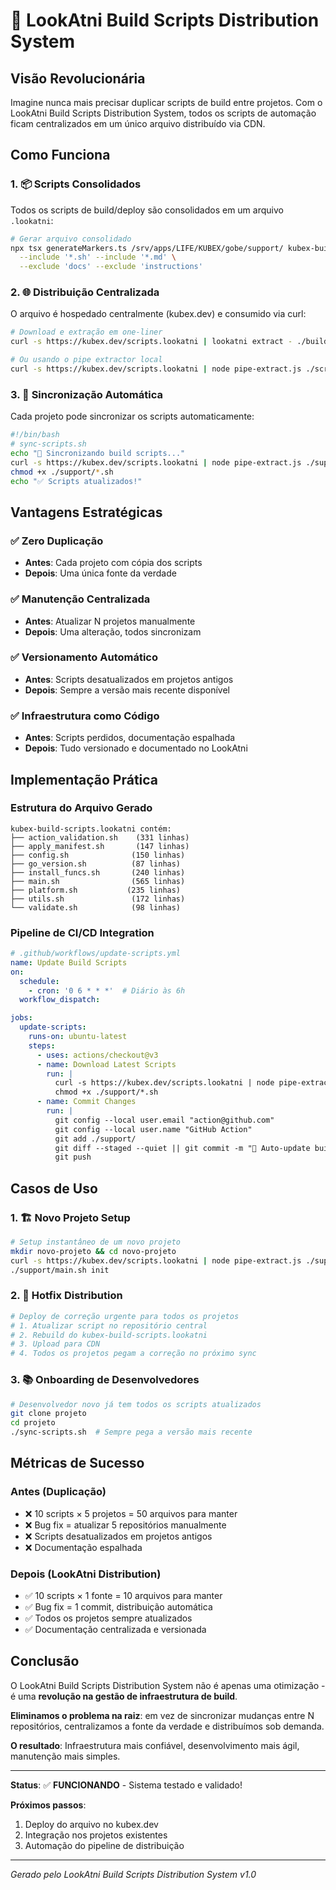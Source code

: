 # 🚀 LookAtni Build Scripts Distribution System

## Visão Revolucionária

Imagine nunca mais precisar duplicar scripts de build entre projetos. Com o LookAtni Build Scripts Distribution System, todos os scripts de automação ficam centralizados em um único arquivo distribuído via CDN.

## Como Funciona

### 1. 📦 Scripts Consolidados

Todos os scripts de build/deploy são consolidados em um arquivo `.lookatni`:

```bash
# Gerar arquivo consolidado
npx tsx generateMarkers.ts /srv/apps/LIFE/KUBEX/gobe/support/ kubex-build-scripts.lookatni \
  --include '*.sh' --include '*.md' \
  --exclude 'docs' --exclude 'instructions'
```

### 2. 🌐 Distribuição Centralizada

O arquivo é hospedado centralmente (kubex.dev) e consumido via curl:

```bash
# Download e extração em one-liner
curl -s https://kubex.dev/scripts.lookatni | lookatni extract - ./build-scripts/

# Ou usando o pipe extractor local
curl -s https://kubex.dev/scripts.lookatni | node pipe-extract.js ./scripts/
```

### 3. 🔄 Sincronização Automática

Cada projeto pode sincronizar os scripts automaticamente:

```bash
#!/bin/bash
# sync-scripts.sh
echo "🚀 Sincronizando build scripts..."
curl -s https://kubex.dev/scripts.lookatni | node pipe-extract.js ./support/
chmod +x ./support/*.sh
echo "✅ Scripts atualizados!"
```

## Vantagens Estratégicas

### ✅ Zero Duplicação

- **Antes**: Cada projeto com cópia dos scripts
- **Depois**: Uma única fonte da verdade

### ✅ Manutenção Centralizada

- **Antes**: Atualizar N projetos manualmente
- **Depois**: Uma alteração, todos sincronizam

### ✅ Versionamento Automático

- **Antes**: Scripts desatualizados em projetos antigos
- **Depois**: Sempre a versão mais recente disponível

### ✅ Infraestrutura como Código

- **Antes**: Scripts perdidos, documentação espalhada
- **Depois**: Tudo versionado e documentado no LookAtni

## Implementação Prática

### Estrutura do Arquivo Gerado

```
kubex-build-scripts.lookatni contém:
├── action_validation.sh    (331 linhas)
├── apply_manifest.sh       (147 linhas)
├── config.sh              (150 linhas)
├── go_version.sh          (87 linhas)
├── install_funcs.sh       (240 linhas)
├── main.sh                (565 linhas)
├── platform.sh           (235 linhas)
├── utils.sh               (172 linhas)
└── validate.sh            (98 linhas)
```

### Pipeline de CI/CD Integration

```yaml
# .github/workflows/update-scripts.yml
name: Update Build Scripts
on:
  schedule:
    - cron: '0 6 * * *'  # Diário às 6h
  workflow_dispatch:

jobs:
  update-scripts:
    runs-on: ubuntu-latest
    steps:
      - uses: actions/checkout@v3
      - name: Download Latest Scripts
        run: |
          curl -s https://kubex.dev/scripts.lookatni | node pipe-extract.js ./support/
          chmod +x ./support/*.sh
      - name: Commit Changes
        run: |
          git config --local user.email "action@github.com"
          git config --local user.name "GitHub Action"
          git add ./support/
          git diff --staged --quiet || git commit -m "🔄 Auto-update build scripts"
          git push
```

## Casos de Uso

### 1. 🏗️ Novo Projeto Setup

```bash
# Setup instantâneo de um novo projeto
mkdir novo-projeto && cd novo-projeto
curl -s https://kubex.dev/scripts.lookatni | node pipe-extract.js ./support/
./support/main.sh init
```

### 2. 🔧 Hotfix Distribution

```bash
# Deploy de correção urgente para todos os projetos
# 1. Atualizar script no repositório central
# 2. Rebuild do kubex-build-scripts.lookatni
# 3. Upload para CDN
# 4. Todos os projetos pegam a correção no próximo sync
```

### 3. 📚 Onboarding de Desenvolvedores

```bash
# Desenvolvedor novo já tem todos os scripts atualizados
git clone projeto
cd projeto
./sync-scripts.sh  # Sempre pega a versão mais recente
```

## Métricas de Sucesso

### Antes (Duplicação)

- ❌ 10 scripts × 5 projetos = 50 arquivos para manter
- ❌ Bug fix = atualizar 5 repositórios manualmente
- ❌ Scripts desatualizados em projetos antigos
- ❌ Documentação espalhada

### Depois (LookAtni Distribution)

- ✅ 10 scripts × 1 fonte = 10 arquivos para manter
- ✅ Bug fix = 1 commit, distribuição automática
- ✅ Todos os projetos sempre atualizados
- ✅ Documentação centralizada e versionada

## Conclusão

O LookAtni Build Scripts Distribution System não é apenas uma otimização - é uma **revolução na gestão de infraestrutura de build**.

**Eliminamos o problema na raiz**: em vez de sincronizar mudanças entre N repositórios, centralizamos a fonte da verdade e distribuímos sob demanda.

**O resultado**: Infraestrutura mais confiável, desenvolvimento mais ágil, manutenção mais simples.

---

**Status**: ✅ **FUNCIONANDO** - Sistema testado e validado!

**Próximos passos**:

1. Deploy do arquivo no kubex.dev
2. Integração nos projetos existentes
3. Automação do pipeline de distribuição

---
*Gerado pelo LookAtni Build Scripts Distribution System v1.0*
